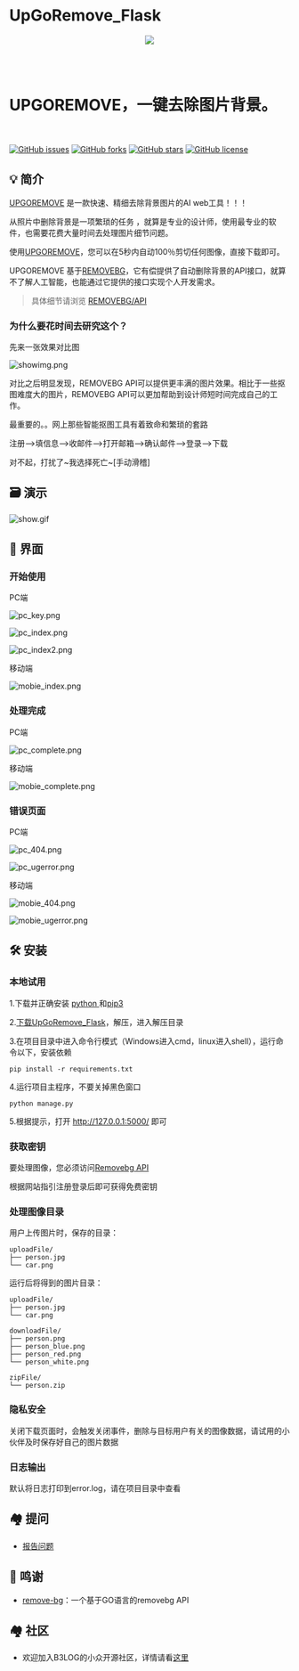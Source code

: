 # UpGoRemove_Flask
<p align = "center">

<img src="https://www.remove.bg/images/samples/combined/s5.jpg" />

<br><br>
<h1>UPGOREMOVE，一键去除图片背景。</h1>
<br><br>
<a href="https://github.com/wangxinleo/UpGoRemove_Flask/issues"><img alt="GitHub issues" src="https://img.shields.io/github/issues/wangxinleo/UpGoRemove_Flask"></a>
<a href="https://github.com/wangxinleo/UpGoRemove_Flask/network"><img alt="GitHub forks" src="https://img.shields.io/github/forks/wangxinleo/UpGoRemove_Flask"></a>
<a href="https://github.com/wangxinleo/UpGoRemove_Flask/stargazers"><img alt="GitHub stars" src="https://img.shields.io/github/stars/wangxinleo/UpGoRemove_Flask"></a>
<a href="https://github.com/wangxinleo/UpGoRemove_Flask/blob/master/LICENSE"><img alt="GitHub license" src="https://img.shields.io/github/license/wangxinleo/UpGoRemove_Flask"></a>
</p>

## 💡 简介

[UPGOREMOVE](https://github.com/wangxinleo/UpGoRemove_Flask) 是一款快速、精细去除背景图片的AI web工具！！！

从照片中删除背景是一项繁琐的任务 ，就算是专业的设计师，使用最专业的软件，也需要花费大量时间去处理图片细节问题。

使用[UPGOREMOVE](https://github.com/wangxinleo/UpGoRemove_Flask)，您可以在5秒内自动100％剪切任何图像，直接下载即可。

UPGOREMOVE 基于[REMOVEBG](https://www.remove.bg)，它有偿提供了自动删除背景的API接口，就算不了解人工智能，也能通过它提供的接口实现个人开发需求。

> 具体细节请浏览 [REMOVEBG/API](https://www.remove.bg/api)

### 为什么要花时间去研究这个？

先来一张效果对比图

![showimg.png](https://i.loli.net/2019/08/08/WmQYRlArafdzKcu.png)

对比之后明显发现，REMOVEBG API可以提供更丰满的图片效果。相比于一些抠图难度大的图片，REMOVEBG API可以更加帮助到设计师短时间完成自己的工作。

最重要的。。网上那些智能抠图工具有着致命和繁琐的套路

注册-->填信息-->收邮件-->打开邮箱-->确认邮件-->登录-->下载

对不起，打扰了~我选择死亡~[手动滑稽]

## 🗃 演示

![show.gif](https://i.loli.net/2019/08/08/ulsbS64w3AGJNR1.gif)

## 🎨 界面

### 开始使用

PC端

![pc_key.png](https://i.loli.net/2019/08/08/ZEHnwR1yW4aU9Xo.png)

![pc_index.png](https://i.loli.net/2019/08/08/BTDPdEzk5CL1NWw.png)

![pc_index2.png](https://i.loli.net/2019/08/08/5K3OgqVcrthPAxp.png)

移动端

![mobie_index.png](https://i.loli.net/2019/08/08/xdeI5mMHcQXB17K.png)

### 处理完成

PC端

![pc_complete.png](https://i.loli.net/2019/08/08/InPGwcZXBM5NqE2.png)

移动端

![mobie_complete.png](https://i.loli.net/2019/08/08/T6Mrjb3sJg9m1CS.png)

### 错误页面

PC端

![pc_404.png](https://i.loli.net/2019/08/08/okfxKFCLsBnV8zU.png)

![pc_ugerror.png](https://i.loli.net/2019/08/08/eQmn8MjRt5bJ2Cv.png)

移动端

![mobie_404.png](https://i.loli.net/2019/08/08/grb41LC9fFm5SxJ.png)

![mobie_ugerror.png](https://i.loli.net/2019/08/08/rEO9oJxqym2FYkH.png)

## 🛠️ 安装

### 本地试用
1.下载并正确安装 [python ](https://www.python.org/)和[pip3](https://pypi.org/project/pip/#files)

2.[下载UpGoRemove_Flask](https://github.com/wangxinleo/UpGoRemove_Flask)，解压，进入解压目录

3.在项目目录中进入命令行模式（Windows进入cmd，linux进入shell），运行命令以下，安装依赖
```
pip install -r requirements.txt
```

4.运行项目主程序，不要关掉黑色窗口
```
python manage.py
```

5.根据提示，打开  http://127.0.0.1:5000/  即可

### 获取密钥
要处理图像，您必须访问[Removebg API](https://www.remove.bg/api)

根据网站指引注册登录后即可获得免费密钥

### 处理图像目录
用户上传图片时，保存的目录：
```
uploadFile/
├── person.jpg
└── car.png
```

运行后将得到的图片目录：

```
uploadFile/
├── person.jpg
└── car.png

downloadFile/
├── person.png
├── person_blue.png
├── person_red.png
└── person_white.png

zipFile/
└── person.zip
```

### 隐私安全
关闭下载页面时，会触发关闭事件，删除与目标用户有关的图像数据，请试用的小伙伴及时保存好自己的图片数据

### 日志输出
默认将日志打印到error.log，请在项目目录中查看

## 🏘️ 提问

* [报告问题](https://github.com/wangxinleo/UpGoRemove_Flask/issues/new)

## 🙏 鸣谢

* [remove-bg](https://github.com/remove-bg/go)：一个基于GO语言的removebg API

## 🏘️ 社区

* 欢迎加入B3LOG的小众开源社区，详情请看[这里](https://hacpai.com/article/1463025124998)